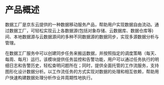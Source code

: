 # 产品概述

数据工厂是京东云提供的一种数据移动服务产品，帮助用户实现数据自由流动。通过数据工厂，可轻松实现云上各数据源(包括对象存储、云数据库、数据仓库等)间、本地数据源与云数据源间的多种不同数据源的数据同步，实现多源数据分析与管理。

在数据工厂服务中可以创建同步任务来搬运数据，并按照指定的调度策略（每天、每周、每月）运行。该模块提供任务监控和告警功能，用户可以通过任务执行的明细日志和告警历史，轻松查明问题所在；同时，提供全面托管的工作流服务，支持图形化设计数据分析。以工作流任务的方式实现对数据的处理和相互依赖，帮助用户快速构建数据处理分析作业并周期性地执行。